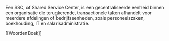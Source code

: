 Een SSC, of ​​Shared Service Center, is een gecentraliseerde eenheid binnen een organisatie die terugkerende, transactionele taken afhandelt voor meerdere afdelingen of bedrijfseenheden, zoals personeelszaken, boekhouding, IT en salarisadministratie.

[[WoordenBoek]]